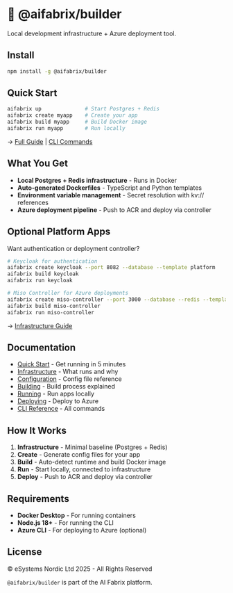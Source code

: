 # 🧱 @aifabrix/builder

Local development infrastructure + Azure deployment tool.

## Install

```bash
npm install -g @aifabrix/builder
```

## Quick Start

```bash
aifabrix up              # Start Postgres + Redis
aifabrix create myapp    # Create your app
aifabrix build myapp     # Build Docker image
aifabrix run myapp       # Run locally
```

→ [Full Guide](docs/QUICK-START.md) | [CLI Commands](docs/CLI-REFERENCE.md)

## What You Get

- **Local Postgres + Redis infrastructure** - Runs in Docker
- **Auto-generated Dockerfiles** - TypeScript and Python templates
- **Environment variable management** - Secret resolution with kv:// references
- **Azure deployment pipeline** - Push to ACR and deploy via controller

## Optional Platform Apps

Want authentication or deployment controller?

```bash
# Keycloak for authentication
aifabrix create keycloak --port 8082 --database --template platform
aifabrix build keycloak
aifabrix run keycloak

# Miso Controller for Azure deployments
aifabrix create miso-controller --port 3000 --database --redis --template platform
aifabrix build miso-controller
aifabrix run miso-controller
```

→ [Infrastructure Guide](docs/INFRASTRUCTURE.md)

## Documentation

- [Quick Start](docs/QUICK-START.md) - Get running in 5 minutes
- [Infrastructure](docs/INFRASTRUCTURE.md) - What runs and why
- [Configuration](docs/CONFIGURATION.md) - Config file reference
- [Building](docs/BUILDING.md) - Build process explained
- [Running](docs/RUNNING.md) - Run apps locally
- [Deploying](docs/DEPLOYING.md) - Deploy to Azure
- [CLI Reference](docs/CLI-REFERENCE.md) - All commands

## How It Works

1. **Infrastructure** - Minimal baseline (Postgres + Redis)
2. **Create** - Generate config files for your app
3. **Build** - Auto-detect runtime and build Docker image
4. **Run** - Start locally, connected to infrastructure
5. **Deploy** - Push to ACR and deploy via controller

## Requirements

- **Docker Desktop** - For running containers
- **Node.js 18+** - For running the CLI
- **Azure CLI** - For deploying to Azure (optional)

## License

© eSystems Nordic Ltd 2025 - All Rights Reserved

`@aifabrix/builder` is part of the AI Fabrix platform.
